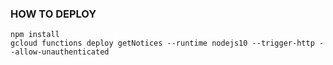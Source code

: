 ### HOW TO DEPLOY

```
npm install
gcloud functions deploy getNotices --runtime nodejs10 --trigger-http --allow-unauthenticated 
```
